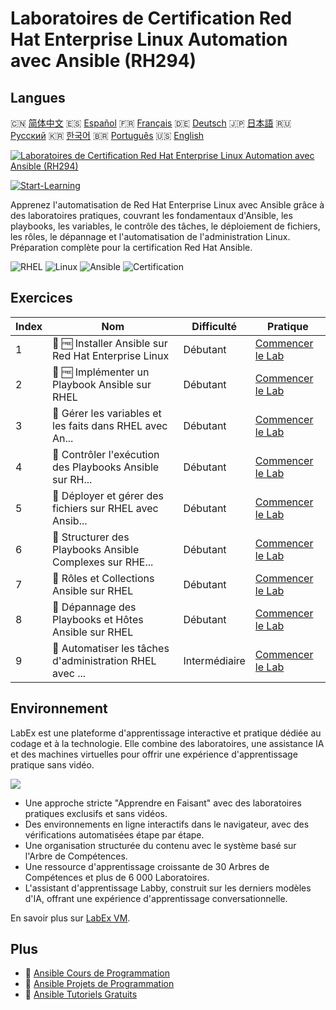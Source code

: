 # Laboratoires de Certification Red Hat Enterprise Linux Automation avec Ansible (RH294)

## Langues

🇨🇳 [简体中文](README_zh.md) 🇪🇸 [Español](README_es.md) 🇫🇷 [Français](README_fr.md) 🇩🇪 [Deutsch](README_de.md) 🇯🇵 [日本語](README_ja.md) 🇷🇺 [Русский](README_ru.md) 🇰🇷 [한국어](README_ko.md) 🇧🇷 [Português](README_pt.md) 🇺🇸 [English](README.md) 

[![Laboratoires de Certification Red Hat Enterprise Linux Automation avec Ansible (RH294)](https://cover-creator.labex.io/red-hat-enterprise-linux-automation-with-ansible-rh294.png?lang=fr)](https://labex.io/fr/courses/red-hat-enterprise-linux-automation-with-ansible-rh294)

[![Start-Learning](https://img.shields.io/badge/Start-Learning-whitesmoke?style=for-the-badge)](https://labex.io/fr/courses/red-hat-enterprise-linux-automation-with-ansible-rh294)

Apprenez l'automatisation de Red Hat Enterprise Linux avec Ansible grâce à des laboratoires pratiques, couvrant les fondamentaux d'Ansible, les playbooks, les variables, le contrôle des tâches, le déploiement de fichiers, les rôles, le dépannage et l'automatisation de l'administration Linux. Préparation complète pour la certification Red Hat Ansible.

![RHEL](https://img.shields.io/badge/RHEL-whitesmoke?style=for-the-badge&logo=rhel)
![Linux](https://img.shields.io/badge/Linux-whitesmoke?style=for-the-badge&logo=linux)
![Ansible](https://img.shields.io/badge/Ansible-whitesmoke?style=for-the-badge&logo=ansible)
![Certification](https://img.shields.io/badge/Certification-whitesmoke?style=for-the-badge&logo=certification)


## Exercices

|   Index | Nom                                                       | Difficulté    | Pratique                                                                                                                                     |
|---------|-----------------------------------------------------------|---------------|----------------------------------------------------------------------------------------------------------------------------------------------|
|       1 | 📖 🆓 Installer Ansible sur Red Hat Enterprise Linux      | Débutant      | <a target='_blank' href='https://labex.io/fr/tutorials/rhel-install-ansible-on-red-hat-enterprise-linux-590544'>Commencer le Lab</a>         |
|       2 | 📖 🆓 Implémenter un Playbook Ansible sur RHEL            | Débutant      | <a target='_blank' href='https://labex.io/fr/tutorials/ansible-implement-an-ansible-playbook-on-rhel-590552'>Commencer le Lab</a>            |
|       3 | 📖  Gérer les variables et les faits dans RHEL avec An... | Débutant      | <a target='_blank' href='https://labex.io/fr/tutorials/ansible-manage-variables-and-facts-in-rhel-with-ansible-590560'>Commencer le Lab</a>  |
|       4 | 📖  Contrôler l'exécution des Playbooks Ansible sur RH... | Débutant      | <a target='_blank' href='https://labex.io/fr/tutorials/rhel-control-ansible-playbook-execution-on-rhel-590569'>Commencer le Lab</a>          |
|       5 | 📖  Déployer et gérer des fichiers sur RHEL avec Ansib... | Débutant      | <a target='_blank' href='https://labex.io/fr/tutorials/ansible-deploy-and-manage-files-on-rhel-with-ansible-590573'>Commencer le Lab</a>     |
|       6 | 📖  Structurer des Playbooks Ansible Complexes sur RHE... | Débutant      | <a target='_blank' href='https://labex.io/fr/tutorials/ansible-structuring-complex-ansible-playbooks-on-rhel-590576'>Commencer le Lab</a>    |
|       7 | 📖  Rôles et Collections Ansible sur RHEL                 | Débutant      | <a target='_blank' href='https://labex.io/fr/tutorials/ansible-ansible-roles-and-collections-on-rhel-590574'>Commencer le Lab</a>            |
|       8 | 📖  Dépannage des Playbooks et Hôtes Ansible sur RHEL     | Débutant      | <a target='_blank' href='https://labex.io/fr/tutorials/ansible-troubleshoot-ansible-playbooks-and-hosts-on-rhel-590577'>Commencer le Lab</a> |
|       9 | 📖  Automatiser les tâches d'administration RHEL avec ... | Intermédiaire | <a target='_blank' href='https://labex.io/fr/tutorials/ansible-automate-rhel-administration-tasks-with-ansible-590613'>Commencer le Lab</a>  |

## Environnement

LabEx est une plateforme d'apprentissage interactive et pratique dédiée au codage et à la technologie. Elle combine des laboratoires, une assistance IA et des machines virtuelles pour offrir une expérience d'apprentissage pratique sans vidéo.

![](https://tutorial-screenshot.getvm.io/images/vm-1725247253.png)

- Une approche stricte "Apprendre en Faisant" avec des laboratoires pratiques exclusifs et sans vidéos.
- Des environnements en ligne interactifs dans le navigateur, avec des vérifications automatisées étape par étape.
- Une organisation structurée du contenu avec le système basé sur l'Arbre de Compétences.
- Une ressource d'apprentissage croissante de 30 Arbres de Compétences et plus de 6 000 Laboratoires.
- L'assistant d'apprentissage Labby, construit sur les derniers modèles d'IA, offrant une expérience d'apprentissage conversationnelle.

En savoir plus sur [LabEx VM](https://support.labex.io/using-labex/virtual-machine).

## Plus

- 🔗 [Ansible Cours de Programmation](https://github.com/labex-labs/awesome-programming-courses)
- 🔗 [Ansible Projets de Programmation](https://github.com/labex-labs/awesome-programming-projects)
- 🔗 [Ansible Tutoriels Gratuits](https://github.com/labex-labs/ansible-free-tutorials)

